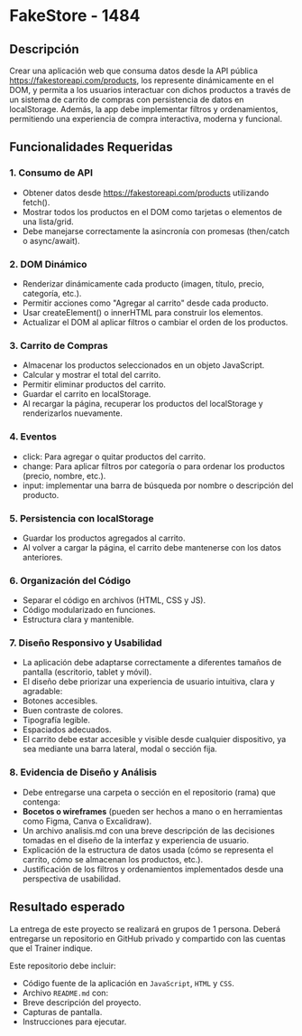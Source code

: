# FakeStore - 1484

## Descripción

Crear una aplicación web que consuma datos desde la API pública https://fakestoreapi.com/products, los represente dinámicamente en el DOM, y permita a los usuarios interactuar con dichos productos a través de un sistema de carrito de compras con persistencia de datos en localStorage. Además, la app debe implementar filtros y ordenamientos, permitiendo una experiencia de compra interactiva, moderna y funcional.



## Funcionalidades Requeridas

### 1. **Consumo de API**

- Obtener datos desde https://fakestoreapi.com/products utilizando fetch().
- Mostrar todos los productos en el DOM como tarjetas o elementos de una lista/grid.
- Debe manejarse correctamente la asincronía con promesas (then/catch o async/await).

### 2. **DOM Dinámico**

- Renderizar dinámicamente cada producto (imagen, título, precio, categoría, etc.).
- Permitir acciones como "Agregar al carrito" desde cada producto.
- Usar createElement() o innerHTML para construir los elementos.
- Actualizar el DOM al aplicar filtros o cambiar el orden de los productos.



### 3. **Carrito de Compras**

- Almacenar los productos seleccionados en un objeto JavaScript.
- Calcular y mostrar el total del carrito.
- Permitir eliminar productos del carrito.
- Guardar el carrito en localStorage.
- Al recargar la página, recuperar los productos del localStorage y renderizarlos nuevamente.

### 4. **Eventos**

- click: Para agregar o quitar productos del carrito.
- change: Para aplicar filtros por categoría o para ordenar los productos (precio, nombre, etc.).
- input: implementar una barra de búsqueda por nombre o descripción del producto.



### 5. **Persistencia con localStorage**

- Guardar los productos agregados al carrito.
- Al volver a cargar la página, el carrito debe mantenerse con los datos anteriores.

### 6. **Organización del Código**

- Separar el código en archivos (HTML, CSS y JS).
- Código modularizado en funciones.
- Estructura clara y mantenible.

### 7. **Diseño Responsivo y Usabilidad**

- La aplicación debe adaptarse correctamente a diferentes tamaños de pantalla (escritorio, tablet y móvil).
- El diseño debe priorizar una experiencia de usuario intuitiva, clara y agradable:
- Botones accesibles.
- Buen contraste de colores.
- Tipografía legible.
- Espaciados adecuados.
- El carrito debe estar accesible y visible desde cualquier dispositivo, ya sea mediante una barra lateral, modal o sección fija.

### 8. **Evidencia de Diseño y Análisis**

- Debe entregarse una carpeta o sección en el repositorio (rama) que contenga:
- **Bocetos o wireframes** (pueden ser hechos a mano o en herramientas como Figma, Canva o Excalidraw).
- Un archivo analisis.md con una breve descripción de las decisiones tomadas en el diseño de la interfaz y experiencia de usuario.
- Explicación de la estructura de datos usada (cómo se representa el carrito, cómo se almacenan los productos, etc.).
- Justificación de los filtros y ordenamientos implementados desde una perspectiva de usabilidad.

## Resultado esperado

La entrega de este proyecto se realizará en grupos de 1 persona. Deberá entregarse un repositorio en GitHub privado y compartido con las cuentas que el Trainer indique.

Este repositorio debe incluir:

- Código fuente de la aplicación en `JavaScript`, `HTML` y `CSS`.
- Archivo `README.md` con:
- Breve descripción del proyecto.
- Capturas de pantalla.
- Instrucciones para ejecutar.